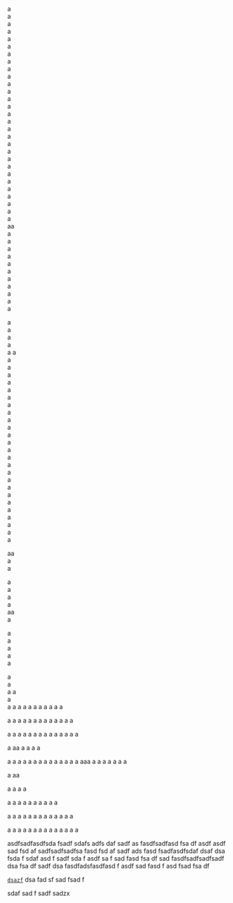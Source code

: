 a  
a  
a  
a  
a  
a  
a  
a  
a  
a  
a  
a  
a  
a  
a  
a  
a  
a  
a  
a  
a  
a  
a  
a  
a  
a  
a  
a  
a  
aa  
a  
a  
a  
a  
a  
a  
a  
a  
a  
a  
a  
  
a  
a  
a  
a  
a 
a  
a  
a  
a  
a  
a  
a  
a  
a  
a  
a  
a  
a  
a  
a  
a  
a  
a  
a  
a  
a  
a  
a  
a  
a  
a  
  
aa  
a  
a  
  
a  
a  
a  
a  
aa  
a  
  
a  
a  
a  
a  
a  
 
a  
a  
a 
a  
a  
a
a
a
a
a
a
a
a
a
a
a

a
a
a
a
a
a
a
a
a
a
a
a
a

a
a
a
a
a
a
a
a
a
a
a
a
a
a

a
aa
a
a
a
a

a
a
a
a
a
a
a
a
a
a
a
a
a
a
aaa
a
a
a
a
a
a
a

a
aa

a
a
a
a

a
a
a
a
a
a
a
a
a
a

a
a
a
a
a
a
a
a
a
a
a
a
a

a
a
a
a
a
a
a
a
a
a
a
a
a
a

<a name="petros"></a>

asdfsadfasdfsda
fsadf
sdafs
adfs
daf
sadf
as
fasdfsadfasd
fsa
df
asdf
asdf
sad
fsd
af
sadfsadfsadfsa
fasd
fsd
af
sadf
ads
fasd
fsadfasdfsdaf
dsaf
dsa
fsda
f
sdaf
asd
f
sadf
sda
f
asdf
sa
f
sad
fasd
fsa
df
sad
fasdfsadfsadfsadf
dsa
fsa
df
sadf
dsa
fasdfadsfasdfasd
f
asdf
sad
fasd
f
asd
fsad
fsa
df

<a href="#option-dsazf" id="option-dsazf">`dsazf`</a>
dsa
fad
sf
sad
fsad
f

sdaf
sad
f
sadf
sadzx

